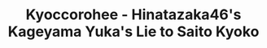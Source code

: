 ---
layout: videojs
title:  Kyoccorohee - Hinatazaka46's Kageyama Yuka's Lie to Saito Kyoko
category: tv
description: >+
    From "Kyoccorohee" (TV Asahi), November 21, 2022

    Translation by @sasori39883522
id: qH7ucsja7sw6
lang: en
subtitles: キョコロヒー日向坂46影山優佳が齊藤京子についていた嘘.en.vtt
video_url: https://www.youtube.com/embed/kIqpM8XgxQw?end=162
thumbnail: https://i.ytimg.com/vi/kIqpM8XgxQw/maxresdefault.jpg
plink: https://hinatacampaign.github.io/kyoccorohee-kage-world-cup.html
upload_date: 2022-11-25
---